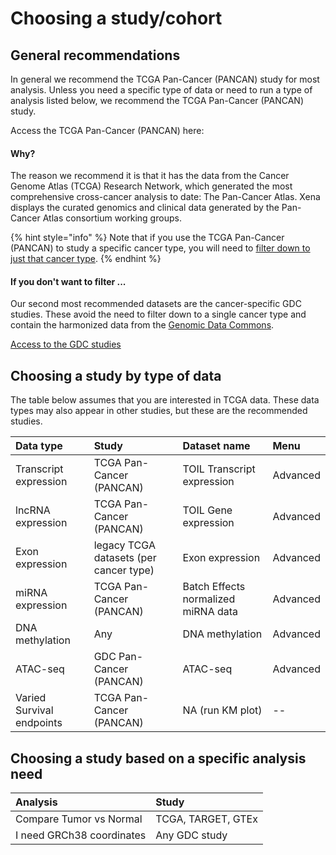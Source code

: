 # Choosing a study/cohort

## General recommendations

In general we recommend the TCGA Pan-Cancer \(PANCAN\) study for most analysis. Unless you need a specific type of data or need to run a type of analysis listed below, we recommend the TCGA Pan-Cancer \(PANCAN\) study.

Access the TCGA Pan-Cancer \(PANCAN\) here: 

#### Why?

The reason we recommend it is that it has the data from the Cancer Genome Atlas \(TCGA\) Research Network, which generated the most comprehensive cross-cancer analysis to date: The Pan-Cancer Atlas. Xena displays the curated genomics and clinical data generated by the Pan-Cancer Atlas consortium working groups.

{% hint style="info" %}
Note that if you use the TCGA Pan-Cancer \(PANCAN\) to study a specific cancer type, you will need to [filter down to just that cancer type](../how-do-i/how-do-i-filter-to-just-one-cancer-type.md).
{% endhint %}

#### If you don't want to filter ... 

Our second most recommended datasets are the cancer-specific GDC studies. These avoid the need to filter down to a single cancer type and contain the harmonized data from the [Genomic Data Commons](https://portal.gdc.cancer.gov/).

[Access to the GDC studies](https://dev.xenabrowser.net/datapages/?host=https%3A%2F%2Fgdc.xenahubs.net)

## Choosing a study by type of data

The table below assumes that you are interested in TCGA data. These data types may also appear in other studies, but these are the recommended studies. 

| Data type | Study | Dataset name | Menu |
| :--- | :--- | :--- | :--- |
| Transcript expression | TCGA Pan-Cancer \(PANCAN\) | TOIL Transcript expression | Advanced |
| lncRNA expression | TCGA Pan-Cancer \(PANCAN\) | TOIL Gene expression | Advanced |
| Exon expression | legacy TCGA datasets \(per cancer type\) | Exon expression | Advanced |
| miRNA expression | TCGA Pan-Cancer \(PANCAN\) | Batch Effects normalized miRNA data | Advanced |
| DNA methylation | Any | DNA methylation | Advanced |
| ATAC-seq | GDC Pan-Cancer \(PANCAN\) | ATAC-seq | Advanced |
| Varied Survival endpoints | TCGA Pan-Cancer \(PANCAN\) | NA \(run KM plot\) | -- |

## Choosing a study based on a specific analysis need

| Analysis | Study |
| :--- | :--- |
| Compare Tumor vs Normal | TCGA, TARGET, GTEx |
| I need GRCh38 coordinates | Any GDC study |

